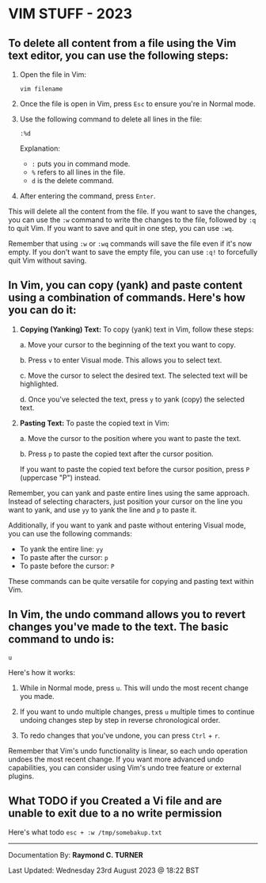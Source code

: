 # VIM STUFF - 2023

## To delete all content from a file using the Vim text editor, you can use the following steps:

1. Open the file in Vim:
   ```
   vim filename
   ```

2. Once the file is open in Vim, press `Esc` to ensure you're in Normal mode.

3. Use the following command to delete all lines in the file:
   ```
   :%d
   ```

   Explanation:
   - `:` puts you in command mode.
   - `%` refers to all lines in the file.
   - `d` is the delete command.

4. After entering the command, press `Enter`.

This will delete all the content from the file. If you want to save the changes, you can use the `:w` command to write the changes to the file, followed by `:q` to quit Vim. If you want to save and quit in one step, you can use `:wq`.

Remember that using `:w` or `:wq` commands will save the file even if it's now empty. If you don't want to save the empty file, you can use `:q!` to forcefully quit Vim without saving.

## In Vim, you can copy (yank) and paste content using a combination of commands. Here's how you can do it:

1. **Copying (Yanking) Text:**
   To copy (yank) text in Vim, follow these steps:

   a. Move your cursor to the beginning of the text you want to copy.
   
   b. Press `v` to enter Visual mode. This allows you to select text.
   
   c. Move the cursor to select the desired text. The selected text will be highlighted.
   
   d. Once you've selected the text, press `y` to yank (copy) the selected text.

2. **Pasting Text:**
   To paste the copied text in Vim:

   a. Move the cursor to the position where you want to paste the text.

   b. Press `p` to paste the copied text after the cursor position.
   
   If you want to paste the copied text before the cursor position, press `P` (uppercase "P") instead.

Remember, you can yank and paste entire lines using the same approach. Instead of selecting characters, just position your cursor on the line you want to yank, and use `yy` to yank the line and `p` to paste it.

Additionally, if you want to yank and paste without entering Visual mode, you can use the following commands:

- To yank the entire line: `yy`
- To paste after the cursor: `p`
- To paste before the cursor: `P`

These commands can be quite versatile for copying and pasting text within Vim.


## In Vim, the undo command allows you to revert changes you've made to the text. The basic command to undo is:

```
u
```

Here's how it works:

1. While in Normal mode, press `u`. This will undo the most recent change you made.

2. If you want to undo multiple changes, press `u` multiple times to continue undoing changes step by step in reverse chronological order.

3. To redo changes that you've undone, you can press `Ctrl` + `r`.

Remember that Vim's undo functionality is linear, so each undo operation undoes the most recent change. If you want more advanced undo capabilities, you can consider using Vim's undo tree feature or external plugins.

## What TODO if you Created a Vi file and are unable to exit due to a no write permission

Here's what todo
`esc + :w /tmp/somebakup.txt`

---

Documentation By: **Raymond C. TURNER**

Last Updated: Wednesday 23rd August 2023 @ 18:22 BST